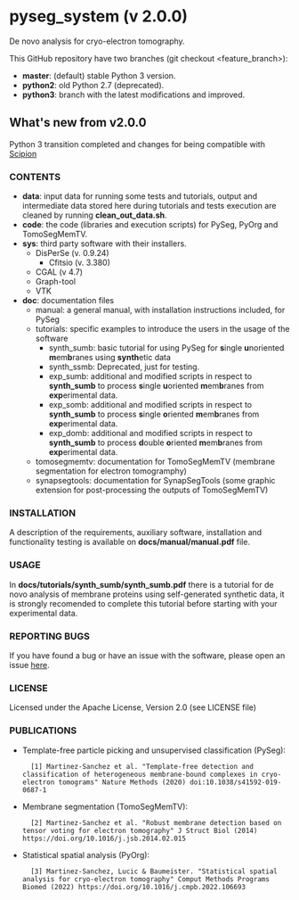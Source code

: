 # pyseg_system (v 2.0.0)
De novo analysis for cryo-electron tomography.

This GitHub repository have two branches (git checkout <feature_branch>):
* **master**: (default) stable Python 3 version.
* **python2**: old Python 2.7 (deprecated).
* **python3**: branch with the latest modifications and improved.

## What's new from v2.0.0
Python 3 transition completed and changes for being compatible with [Scipion](https://github.com/scipion-em/scipion-em-pyseg.git)

### CONTENTS

* **data**: input data for running some tests and tutorials, output and intermediate data stored here during tutorials and tests execution are cleaned by running **clean_out_data.sh**.
* **code**: the code (libraries and execution scripts) for PySeg, PyOrg and TomoSegMemTV.
* **sys**: third party software with their installers.
  + DisPerSe (v. 0.9.24)
    - Cfitsio (v. 3.380)
  + CGAL (v 4.7)
  + Graph-tool 
  + VTK 
* **doc**: documentation files
  + manual: a general manual, with installation instructions included, for PySeg 
  + tutorials: specific examples to introduce the users in the usage of the software
    - synth_sumb: basic tutorial for using PySeg for **s**ingle **u**noriented **m**em**b**ranes using **synth**etic data
    - synth_ssmb: Deprecated, just for testing.
    - exp_sumb: additional and modified scripts in respect to **synth_sumb** to process **s**ingle **u**oriented **m**em**b**ranes from **exp**erimental data.
    - exp_somb: additional and modified scripts in respect to **synth_sumb** to process **s**ingle **o**riented **m**em**b**ranes from **exp**erimental data.
    - exp_domb: additional and modified scripts in respect to **synth_sumb** to process **d**ouble **o**riented **m**em**b**ranes from **exp**erimental data.
  + tomosegmemtv: documentation for TomoSegMemTV (membrane segmentation for electron tomogramphy)
  + synapsegtools: documentation for SynapSegTools (some graphic extension for post-processing the outputs of TomoSegMemTV)

### INSTALLATION

A description of the requirements, auxiliary software, installation and functionality testing is available on **docs/manual/manual.pdf** file. 

### USAGE
In **docs/tutorials/synth_sumb/synth_sumb.pdf** there is a tutorial for de novo analysis of membrane proteins using self-generated synthetic data, it is strongly recomended to complete this tutorial before starting with your experimental data.

### REPORTING BUGS

If you have found a bug or have an issue with the software, please open an issue [here](https://github.com/anmartinezs/pyseg_system/wiki).

### LICENSE

Licensed under the Apache License, Version 2.0 (see LICENSE file)

### PUBLICATIONS

* Template-free particle picking and unsupervised classification (PySeg):

        [1] Martinez-Sanchez et al. "Template-free detection and classification of heterogeneous membrane-bound complexes in cryo-electron tomograms" Nature Methods (2020) doi:10.1038/s41592-019-0687-1


* Membrane segmentation (TomoSegMemTV):

        [2] Martinez-Sanchez et al. "Robust membrane detection based on tensor voting for electron tomography" J Struct Biol (2014) https://doi.org/10.1016/j.jsb.2014.02.015
 
* Statistical spatial analysis (PyOrg):

        [3] Martinez-Sanchez, Lucic & Baumeister. "Statistical spatial analysis for cryo-electron tomography" Comput Methods Programs Biomed (2022) https://doi.org/10.1016/j.cmpb.2022.106693

